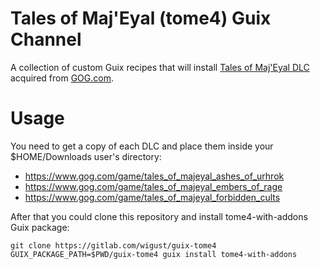 # Tales of Maj'Eyal (tome4) Guix Channel

A collection of custom Guix recipes that will install
[Tales of Maj'Eyal DLC](https://te4.org/tome/dlc) acquired from
[GOG.com](https://www.gog.com/).

# Usage

You need to get a copy of each DLC and place them inside your
$HOME/Downloads user's directory:
- https://www.gog.com/game/tales_of_majeyal_ashes_of_urhrok
- https://www.gog.com/game/tales_of_majeyal_embers_of_rage
- https://www.gog.com/game/tales_of_majeyal_forbidden_cults

After that you could clone this repository and install
tome4-with-addons Guix package:
``` shell
git clone https://gitlab.com/wigust/guix-tome4
GUIX_PACKAGE_PATH=$PWD/guix-tome4 guix install tome4-with-addons
```
